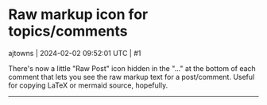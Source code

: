 # Raw markup icon for topics/comments

ajtowns | 2024-02-02 09:52:01 UTC | #1

There's now a little "Raw Post" icon hidden in the "..." at the bottom of each comment that lets you see the raw markup text for a post/comment. Useful for copying LaTeX or mermaid source, hopefully.

-------------------------

